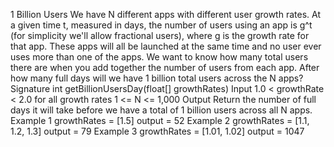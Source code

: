 1 Billion Users
We have N different apps with different user growth rates. At a given time t, measured in days, the number of users using an app is g^t (for simplicity we'll allow fractional users), where g is the growth rate for that app. These apps will all be launched at the same time and no user ever uses more than one of the apps. We want to know how many total users there are when you add together the number of users from each app.
After how many full days will we have 1 billion total users across the N apps?
Signature
int getBillionUsersDay(float[] growthRates)
Input
1.0 < growthRate < 2.0 for all growth rates
1 <= N <= 1,000
Output
Return the number of full days it will take before we have a total of 1 billion users across all N apps.
Example 1
growthRates = [1.5]
output = 52
Example 2
growthRates = [1.1, 1.2, 1.3]
output = 79
Example 3
growthRates = [1.01, 1.02]
output = 1047
